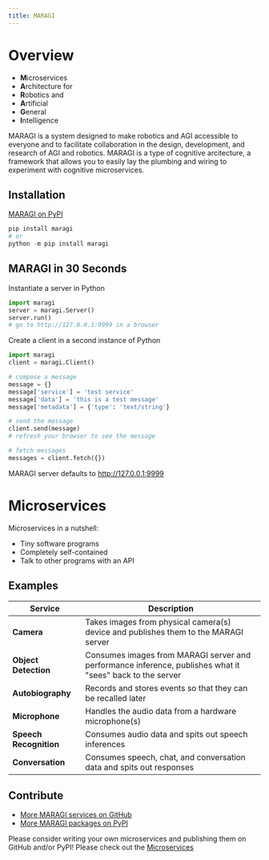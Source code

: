 ```yaml
---
title: MARAGI
---
```


# Overview

- **M**icroservices 
- **A**rchitecture for 
- **R**obotics and 
- **A**rtificial 
- **G**eneral 
- **I**ntelligence

MARAGI is a system designed to make robotics and AGI accessible to everyone and to facilitate collaboration in the design, development, and research of AGI and robotics. MARAGI is a type of cognitive arcitecture, a framework that allows you to easily lay the plumbing and wiring to experiment with cognitive microservices. 

## Installation

[MARAGI on PyPI](https://pypi.org/project/maragi/)

```python
pip install maragi
# or
python -m pip install maragi
```

## MARAGI in 30 Seconds

Instantiate a server in Python

```python
import maragi
server = maragi.Server()
server.run()
# go to http://127.0.0.1:9999 in a browser
```

Create a client in a second instance of Python

```python
import maragi
client = maragi.Client()

# compose a message
message = {}
message['service'] = 'test service'
message['data'] = 'this is a test message'
message['metadata'] = {'type': 'text/string'}

# send the message
client.send(message)
# refresh your browser to see the message

# fetch messages
messages = client.fetch({})
```

MARAGI server defaults to http://127.0.0.1:9999

# Microservices

Microservices in a nutshell:

- Tiny software programs
- Completely self-contained
- Talk to other programs with an API

## Examples

| Service | Description |
|---|---|
| **Camera** | Takes images from physical camera(s) device and publishes them to the MARAGI server |
| **Object Detection** | Consumes images from MARAGI server and performance inference, publishes what it "sees" back to the server |
| **Autobiography** | Records and stores events so that they can be recalled later |
| **Microphone** | Handles the audio data from a hardware microphone(s) |
| **Speech Recognition** | Consumes audio data and spits out speech inferences |
| **Conversation** | Consumes speech, chat, and conversation data and spits out responses | 

## Contribute

- [More MARAGI services on GitHub](https://github.com/topics/maragi)
- [More MARAGI packages on PyPI](https://pypi.org/search/?q=maragi)

Please consider writing your own microservices and publishing them on GitHub and/or PyPI! Please check out the [Microservices](https://maragi.io/pages/microservices.html)

